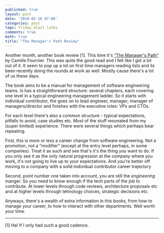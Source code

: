 ```yaml
---
published: true
layout: post
date: '2019-02-16 07:00'
categories: post
tags: friday_blast links
comments: true
math: true
title: "The Manager's Path Review"
---
```

Another month, another book review [1]. This time it's [“The Manager's Path”](https://www.amazon.com/Managers-Path-Leaders-Navigating-Growth/dp/1491973897) by Camille Fournier. This was quite the good read and I felt like I got a lot out of it. It seem to pop up a lot on first time managers reading lists and its been recently doing the rounds at work as well. Mostly cause there's a lot of us these days.

The book aims to be a manual for management of software engineering teams. Is has a straightforward structure: several chapters, each covering one level in a typical engineering management ladder. So it starts with individual contributor, the goes on to lead engineer, manager, manager of managers/director and finishes with the executive roles: VPs and CTOs.

For each level there's also a common structure - typical expectations, pitfalls to avoid, case studies etc. Most of the stuff resonated from my (super limited) experience. There were several things which perhaps bear repeating.

First, this is more or less a career change from software engineering. Not a promotion, not a “modifier” (except at the entry level perhaps, in some companies). Treat it as such and see that's it's the thing you want to do. If you only see it as the only natural progression at the company where you work, it's not going to live up to your expectations. And you're better off moving to a company with a solid individual contributor career trajectory

Second, point number one taken into account, you are still the _engineering_ manger. So you need to know enough if the tech parts of the job to contribute. At lower levels through code reviews, architecture proposals etc and at higher levels through tehnology choices, strategic decisions etc.

Anyways, there's a wealth of extra information in this books, from how to manage your career, to how to interact with other departments. Well worth your time.

---
[1] Ha! If I only had such a good cadence.
